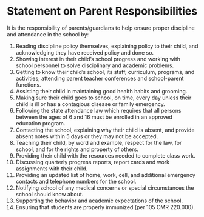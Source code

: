 # Statement on Parent Responsibilities

It is the responsibility of parents/guardians to help ensure proper discipline and attendance in the school by:

1. Reading discipline policy themselves, explaining policy to their child, and acknowledging they have received policy and done so.
2. Showing interest in their child’s school progress and working with school personnel to solve disciplinary and academic problems.
3. Getting to know their child’s school, its staff, curriculum, programs, and activities; attending parent teacher conferences and school-parent functions.
4. Assisting their child in maintaining good health habits and grooming.
5. Making sure their child goes to school, on time, every day unless their child is ill or has a contagious disease or family emergency.
6. Following the state attendance law which requires that all persons between the ages of 6 and 16 must be enrolled in an approved education program.
7. Contacting the school, explaining why their child is absent, and provide absent notes within 5 days or they may not be accepted.
8. Teaching their child, by word and example, respect for the law, for school, and for the rights and property of others.
9. Providing their child with the resources needed to complete class work.
10. Discussing quarterly progress reports, report cards and work assignments with their child.
11. Providing an updated list of home, work, cell, and additional emergency contacts and telephone numbers for the school.
12. Notifying school of any medical concerns or special circumstances the school should know about.
13. Supporting the behavior and academic expectations of the school.
14. Ensuring that students are properly immunized (per 105 CMR 220.000).
